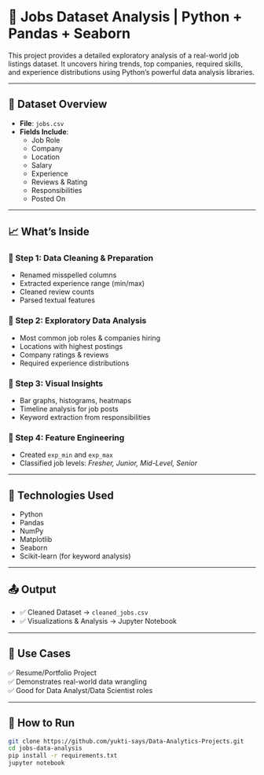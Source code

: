 # 🧠 Jobs Dataset Analysis | Python + Pandas + Seaborn

This project provides a detailed exploratory analysis of a real-world job listings dataset. It uncovers hiring trends, top companies, required skills, and experience distributions using Python’s powerful data analysis libraries.

---

## 📂 Dataset Overview

- **File**: `jobs.csv`
- **Fields Include**:
  - Job Role
  - Company
  - Location
  - Salary
  - Experience
  - Reviews & Rating
  - Responsibilities
  - Posted On

---

## 📈 What’s Inside

### 🔹 Step 1: Data Cleaning & Preparation
- Renamed misspelled columns
- Extracted experience range (min/max)
- Cleaned review counts
- Parsed textual features

### 🔹 Step 2: Exploratory Data Analysis
- Most common job roles & companies hiring
- Locations with highest postings
- Company ratings & reviews
- Required experience distributions

### 🔹 Step 3: Visual Insights
- Bar graphs, histograms, heatmaps
- Timeline analysis for job posts
- Keyword extraction from responsibilities

### 🔹 Step 4: Feature Engineering
- Created `exp_min` and `exp_max`
- Classified job levels: *Fresher, Junior, Mid-Level, Senior*

---

## 🔧 Technologies Used

- Python
- Pandas
- NumPy
- Matplotlib
- Seaborn
- Scikit-learn (for keyword analysis)

---

## 📤 Output

- ✅ Cleaned Dataset → `cleaned_jobs.csv`
- ✅ Visualizations & Analysis → Jupyter Notebook

---

## 💼 Use Cases

✅ Resume/Portfolio Project  
✅ Demonstrates real-world data wrangling  
✅ Good for Data Analyst/Data Scientist roles  

---

## 📁 How to Run

```bash
git clone https://github.com/yukti-says/Data-Analytics-Projects.git
cd jobs-data-analysis
pip install -r requirements.txt
jupyter notebook
